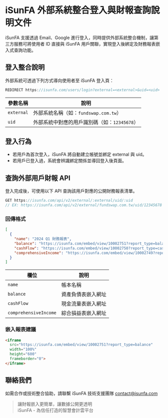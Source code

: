 # iSunFA 外部系統整合登入與財報查詢說明文件
iSunFA 支援透過 Email、Google 進行登入，同時提供外部系統整合機制，讓第三方服務可將使用者 ID 直接與 iSunFA 用戶關聯，實現登入後綁定及財務報表嵌入式查詢功能。

## 登入整合說明
外部系統可透過下列方式導向使用者至 iSunFA 登入頁：
```typescript
REDIRECT https://isunfa.com/users/login?external=<external>&uid=<uid>
```
| 參數名稱       | 說明                          |
| ---------- | --------------------------- |
| `external` | 外部系統名稱（如：`fundswap.com.tw`）       |
| `uid`      | 外部系統中對應的用戶識別碼（如：`12345678`） |

## 登入行為
- 若用戶為首次登入，iSunFA 將自動建立帳號並綁定 external 與 uid。
- 若用戶已登入過，系統會辨識綁定關係並導回登入後頁面。

## 查詢外部用戶財報 API
登入完成後，可使用以下 API 查詢該用戶對應的公開財務報表清單。
```typescript
GET https://isunfa.com/api/v2/external/:external/uid/:uid
// EX: https://isunfa.com/api/v2/external/fundswap.com.tw/uid/12345678
```

### 回傳格式
```json
[
  {
    "name": "2024 Q1 財務報表",
    "balance": "https://isunfa.com/embed/view/10002751?report_type=balance",
    "cashFlow": "https://isunfa.com/embed/view/10002750?report_type=cash-flow",
    "comprehensiveIncome": "https://isunfa.com/embed/view/10002749?report_type=comprehensive-income"
  }
]
```
| 欄位                    | 說明        |
| --------------------- | --------- |
| `name`                | 帳本名稱      |
| `balance`             | 資產負債表嵌入網址 |
| `cashFlow`            | 現金流量表嵌入網址 |
| `comprehensiveIncome` | 綜合損益表嵌入網址 |

### 嵌入報表建議
```html
<iframe
  src="https://isunfa.com/embed/view/10002751?report_type=balance"
  width="100%"
  height="600"
  frameborder="0">
</iframe>
```

## 聯絡我們
如需合作或技術整合協助，請聯繫 iSunFA 技術支援團隊
contact@isunfa.com

> 讓財報嵌入更簡單，讓數據公開更透明  
> iSunFA - 為信任打造的智慧會計雲平台
